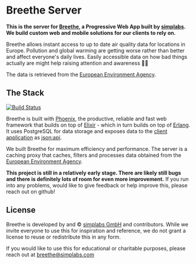 # Breethe Server

**This is the server for [Breethe](https://breethe.app), a Progressive Web App
built by [simplabs](https://simplabs.com). We build custom web and mobile
solutions for our clients to rely on.**

Breethe allows instant access to up to date air quality data for locations in Europe. Pollution and global warming are getting worse rather than
better and affect everyone's daily lives. Easily accessible data on how bad
things actually are might help raising attention and awareness 🌳💨

The data is retrieved from the [European Environment Agency](https://www.eea.europa.eu/).

## The Stack

[![Build Status](https://travis-ci.org/simplabs/breethe-server.svg?branch=master)](https://travis-ci.org/simplabs/breethe-server)

Breethe is built with [Phoenix](http://phoenixframework.org), the productive,
reliable and fast web framework that builds on top of
[Elixir](https://elixir-lang.org) - which in turn builds on top of
[Erlang](https://www.erlang.org). It uses PostgreSQL for data storage and
exposes data to the
[client application](https://github.com/simplabs/breethe-client) as
[json:api](http://jsonapi.org).

We built Breethe for maximum efficiency and performance. The server is a caching
proxy that caches, filters and processes data obtained from the
[European Environment Agency](https://www.eea.europa.eu/).

**This project is still in a relatively early stage. There are likely still
bugs and there is definitely lots of room for even more improvement.** If you
run into any problems, would like to give feedback or help improve this, please
reach out on github!

## License

Breethe is developed by and &copy; [simplabs GmbH](http://simplabs.com) and
contributors. While we invite everyone to use this for inspiration and
reference, we do not grant a license to reuse or redistribute this in any form.

If you would like to use this for educational or charitable purposes, please
reach out at breethe@simplabs.com
